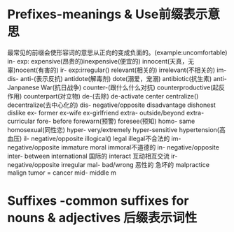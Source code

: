 # Prefixes-meanings & Use前缀表示意思
最常见的前缀会使形容词的意思从正向的变成负面的。(example:uncomfortable)
in-
exp: expensive(昂贵的)inexpensive(便宜的) innocent(天真，无辜)nocent(有害的)
ir-
exp:irregular() relevant(相关的) irrelevant(不相关的)
im-
dis-
anti-(表示反抗)  antidote(解毒剂) dote(溺爱，宠溺) antibiotic(抗生素) anti-Janpanese War(抗日战争)
counter-(跟什么什么对抗) counterproductive(起反作用) counterpart(对立物)
de-(去除) de-activate center centralize() decentralize(去中心化的)
dis- negative/opposite disadvantage dishonest dislike
ex- former ex-wife ex-girlfriend
extra- outside/beyond extra-curricular
fore- before forewarn(预警) foresee(预知)
homo- same  homosexual(同性恋)
hyper- very/extremely hyper-sensitive hypertension(高血压)
il- negative/opposite illogical() legal illegal不合法的
im- negative/opposite immature moral immoral不道德的
in- negative/opposite
inter- between international 国际的 interact 互动相互交流
ir- negative/opposite irregular
mal- bad/wrong 恶性的 急坏的 malpractice malign tumor = cancer
mid- middle m

# Suffixes -common suffixes for nouns & adjectives 后缀表示词性

